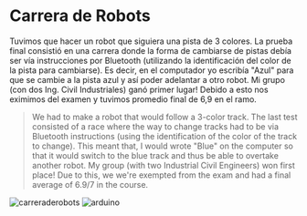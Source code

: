 # Carrera de Robots
Tuvimos que hacer un robot que siguiera una pista de 3 colores. La prueba final consistió en una carrera donde la forma de cambiarse de pistas debía ser vía instrucciones por Bluetooth (utilizando la identificación del color de la pista para cambiarse). Es decir, en el computador yo escribía "Azul" para que se cambie a la pista azul y así poder adelantar a otro robot. Mi grupo (con dos Ing. Civil Industriales) ganó primer lugar! Debido a esto nos eximimos del examen y tuvimos promedio final de 6,9 en el ramo. 


> We had to make a robot that would follow a 3-color track. The last test consisted of a race where the way to change tracks had to be via Bluetooth instructions (using the identification of the color of the track to change). This meant that, I would wrote "Blue" on the computer so that it would switch to the blue track and thus be able to overtake another robot. My group (with two Industrial Civil Engineers) won first place! Due to this, we we're exempted from the exam and had a final average of 6.9/7 in the course.

![carreraderobots](https://user-images.githubusercontent.com/31099183/116838090-11180700-ab9b-11eb-8dac-8fa34c2a35f7.gif)
![arduino](https://user-images.githubusercontent.com/31099183/116838096-183f1500-ab9b-11eb-9414-fde55e779036.gif)
